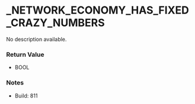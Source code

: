 # _NETWORK_ECONOMY_HAS_FIXED_CRAZY_NUMBERS

No description available.

### Return Value
* BOOL

### Notes
* Build: 811


